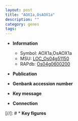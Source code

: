 ```yaml
---
layout: post
title: "AOX1a,OsAOX1a"
description: ""
category: genes
tags: 
---
```


* **Information**  
    + Symbol: AOX1a,OsAOX1a  
    + MSU: [LOC_Os04g51150](http://rice.uga.edu/cgi-bin/ORF_infopage.cgi?orf=LOC_Os04g51150)  
    + RAPdb: [Os04g0600200](http://rapdb.dna.affrc.go.jp/viewer/gbrowse_details/irgsp1?name=Os04g0600200)  

* **Publication**  

* **Genbank accession number**  

* **Key message**  

* **Connection**  

[//]: # * **Key figures**  


